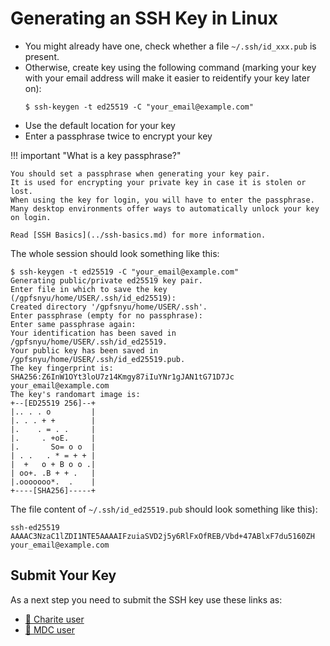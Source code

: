 # Generating an SSH Key in Linux

- You might already have one, check whether a file `~/.ssh/id_xxx.pub` is present.
- Otherwise, create key using the following command (marking your key with your email address will make it easier to reidentify your key later on):
  ```shell
  $ ssh-keygen -t ed25519 -C "your_email@example.com"
  ```
- Use the default location for your key
- Enter a passphrase twice to encrypt your key

!!! important "What is a key passphrase?"

    You should set a passphrase when generating your key pair.
    It is used for encrypting your private key in case it is stolen or lost.
    When using the key for login, you will have to enter the passphrase.
    Many desktop environments offer ways to automatically unlock your key on login.

    Read [SSH Basics](../ssh-basics.md) for more information.

The whole session should look something like this:

```shell
$ ssh-keygen -t ed25519 -C "your_email@example.com"
Generating public/private ed25519 key pair.
Enter file in which to save the key (/gpfsnyu/home/USER/.ssh/id_ed25519): 
Created directory '/gpfsnyu/home/USER/.ssh'.
Enter passphrase (empty for no passphrase):
Enter same passphrase again: 
Your identification has been saved in /gpfsnyu/home/USER/.ssh/id_ed25519.
Your public key has been saved in /gpfsnyu/home/USER/.ssh/id_ed25519.pub.
The key fingerprint is:
SHA256:Z6InW1OYt3loU7z14Kmgy87iIuYNr1gJAN1tG71D7Jc your_email@example.com
The key's randomart image is:
+--[ED25519 256]--+
|.. . . o         |
|. . . + +        |
|.    . = . .     |
|.     . +oE.     |
|.       So= o o  |
| . .   . * = + + |
|  +   o + B o o .|
| oo+. .B + + .   |
|.ooooooo*.  .    |
+----[SHA256]-----+
```

The file content of `~/.ssh/id_ed25519.pub` should look something like this):

```
ssh-ed25519 AAAAC3NzaC1lZDI1NTE5AAAAIFzuiaSVD2j5y6RlFxOfREB/Vbd+47ABlxF7du5160ZH your_email@example.com
```

## Submit Your Key

As a next step you need to submit the SSH key use these links as:


- [:hospital: Charite user](../submit-key/charite.md)
- [:microscope: MDC user](../submit-key/mdc.md)
